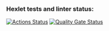 ### Hexlet tests and linter status:

[![Actions Status](https://github.com/Agatilo/frontend-project-44/actions/workflows/hexlet-check.yml/badge.svg)](https://github.com/Agatilo/frontend-project-44/actions)
[![Quality Gate Status](https://sonarcloud.io/api/project_badges/measure?project=Agatilo_frontend-project-44&metric=alert_status)](https://sonarcloud.io/summary/new_code?id=Agatilo_frontend-project-44)
